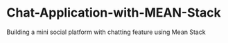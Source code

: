 # Chat-Application-with-MEAN-Stack
Building a mini social platform with chatting feature using Mean Stack
